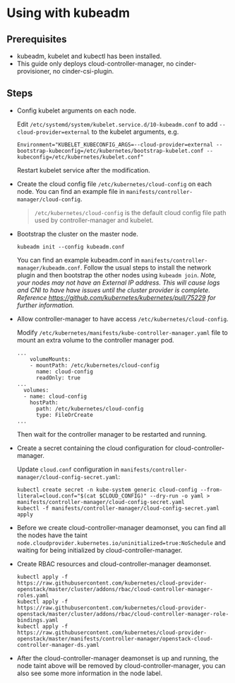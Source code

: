 # Using with kubeadm

## Prerequisites

- kubeadm, kubelet and kubectl has been installed.
- This guide only deploys cloud-controller-manager, no cinder-provisioner, no cinder-csi-plugin.

## Steps

- Config kubelet arguments on each node.

    Edit `/etc/systemd/system/kubelet.service.d/10-kubeadm.conf` to add `--cloud-provider=external` to the kubelet arguments, e.g.

    ```
    Environment="KUBELET_KUBECONFIG_ARGS=--cloud-provider=external --bootstrap-kubeconfig=/etc/kubernetes/bootstrap-kubelet.conf --kubeconfig=/etc/kubernetes/kubelet.conf"
    ```

    Restart kubelet service after the modification.

- Create the cloud config file `/etc/kubernetes/cloud-config` on each node. You can find an example file in `manifests/controller-manager/cloud-config`.

    > `/etc/kubernetes/cloud-config` is the default cloud config file path used by controller-manager and kubelet.

- Bootstrap the cluster on the master node.

    ```
    kubeadm init --config kubeadm.conf
    ```

    You can find an example kubeadm.conf in `manifests/controller-manager/kubeadm.conf`. Follow the usual steps to install the network plugin and then bootstrap the other nodes using `kubeadm join`.
    _Note, your nodes may not have an External IP address. This will cause logs and CNI to have have issues until the cluster provider is complete. Reference https://github.com/kubernetes/kubernetes/pull/75229 for further information._

- Allow controller-manager to have access `/etc/kubernetes/cloud-config`.

    Modify `/etc/kubernetes/manifests/kube-controller-manager.yaml` file to mount an extra volume to the controller manager pod.

    ```
    ...
        volumeMounts:
        - mountPath: /etc/kubernetes/cloud-config
          name: cloud-config
          readOnly: true
    ...
      volumes:
      - name: cloud-config
        hostPath:
          path: /etc/kubernetes/cloud-config
          type: FileOrCreate
    ...
    ```

    Then wait for the controller manager to be restarted and running.

- Create a secret containing the cloud configuration for cloud-controller-manager.

   Update `cloud.conf` configuration in `manifests/controller-manager/cloud-config-secret.yaml`:

    ```shell
    kubectl create secret -n kube-system generic cloud-config --from-literal=cloud.conf="$(cat $CLOUD_CONFIG)" --dry-run -o yaml > manifests/controller-manager/cloud-config-secret.yaml
    kubectl -f manifests/controller-manager/cloud-config-secret.yaml apply
    ```

- Before we create cloud-controller-manager deamonset, you can find all the nodes have the taint `node.cloudprovider.kubernetes.io/uninitialized=true:NoSchedule` and waiting for being initialized by cloud-controller-manager.

- Create RBAC resources and cloud-controller-manager deamonset.

    ```shell
    kubectl apply -f https://raw.githubusercontent.com/kubernetes/cloud-provider-openstack/master/cluster/addons/rbac/cloud-controller-manager-roles.yaml
    kubectl apply -f https://raw.githubusercontent.com/kubernetes/cloud-provider-openstack/master/cluster/addons/rbac/cloud-controller-manager-role-bindings.yaml
    kubectl apply -f https://raw.githubusercontent.com/kubernetes/cloud-provider-openstack/master/manifests/controller-manager/openstack-cloud-controller-manager-ds.yaml
    ```

- After the cloud-controller-manager deamonset is up and running, the node taint above will be removed by cloud-controller-manager, you can also see some more information in the node label.
